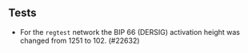 Tests
-----

- For the `regtest` network the BIP 66 (DERSIG) activation height was changed
  from 1251 to 102. (#22632)
